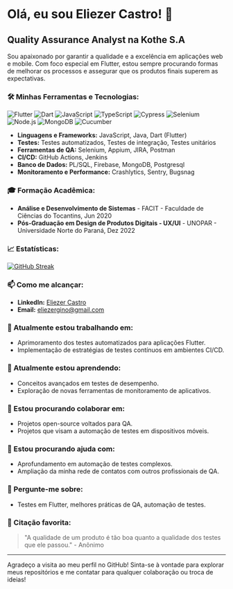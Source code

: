 # Olá, eu sou Eliezer Castro! 👋

## Quality Assurance Analyst na Kothe S.A

Sou apaixonado por garantir a qualidade e a excelência em aplicações web e mobile. Com foco especial em Flutter, estou sempre procurando formas de melhorar os processos e assegurar que os produtos finais superem as expectativas.

### 🛠️ Minhas Ferramentas e Tecnologias:
![Flutter](https://img.shields.io/badge/-Flutter-02569B?style=flat&logo=flutter)
![Dart](https://img.shields.io/badge/-Dart-0175C2?style=flat&logo=dart)
![JavaScript](https://img.shields.io/badge/-JavaScript-F7DF1E?style=flat&logo=javascript&logoColor=black)
![TypeScript](https://img.shields.io/badge/-TypeScript-3178C6?style=flat&logo=typescript)
![Cypress](https://img.shields.io/badge/-Cypress-17202C?style=flat&logo=cypress)
![Selenium](https://img.shields.io/badge/-Selenium-43B02A?style=flat&logo=selenium)
![Node.js](https://img.shields.io/badge/-Node.js-339933?style=flat&logo=node.js&logoColor=white)
![MongoDB](https://img.shields.io/badge/-MongoDB-47A248?style=flat&logo=mongodb&logoColor=white)
![Cucumber](https://img.shields.io/badge/-Cucumber-23D96C?style=flat&logo=cucumber&logoColor=white)

- **Linguagens e Frameworks:** JavaScript, Java, Dart (Flutter)
- **Testes:** Testes automatizados, Testes de integração, Testes unitários
- **Ferramentas de QA:** Selenium, Appium, JIRA, Postman
- **CI/CD:** GitHub Actions, Jenkins
- **Banco de Dados:** PL/SQL, Firebase, MongoDB, Postgresql
- **Monitoramento e Performance:** Crashlytics, Sentry, Bugsnag

### 🎓 Formação Acadêmica:

- **Análise e Desenvolvimento de Sistemas** - FACIT - Faculdade de Ciências do Tocantins, Jun 2020
- **Pós-Graduação em Design de Produtos Digitais - UX/UI** - UNOPAR - Universidade Norte do Paraná, Dez 2022

### 📈 Estatísticas:

[![GitHub Streak](https://streak-stats.demolab.com?user=eliezer-castro)](https://git.io/streak-stats)

### 📫 Como me alcançar:

- **LinkedIn:** [Eliezer Castro](https://www.linkedin.com/in/eliezer-castro/)
- **Email:** eliezergino@gmail.com

### 🔭 Atualmente estou trabalhando em:

- Aprimoramento dos testes automatizados para aplicações Flutter.
- Implementação de estratégias de testes contínuos em ambientes CI/CD.

### 🌱 Atualmente estou aprendendo:

- Conceitos avançados em testes de desempenho.
- Exploração de novas ferramentas de monitoramento de aplicativos.

### 👯 Estou procurando colaborar em:

- Projetos open-source voltados para QA.
- Projetos que visam a automação de testes em dispositivos móveis.

### 🤔 Estou procurando ajuda com:

- Aprofundamento em automação de testes complexos.
- Ampliação da minha rede de contatos com outros profissionais de QA.

### 💬 Pergunte-me sobre:

- Testes em Flutter, melhores práticas de QA, automação de testes.

### 📖 Citação favorita:

> "A qualidade de um produto é tão boa quanto a qualidade dos testes que ele passou." - Anônimo

---

Agradeço a visita ao meu perfil no GitHub! Sinta-se à vontade para explorar meus repositórios e me contatar para qualquer colaboração ou troca de ideias!

